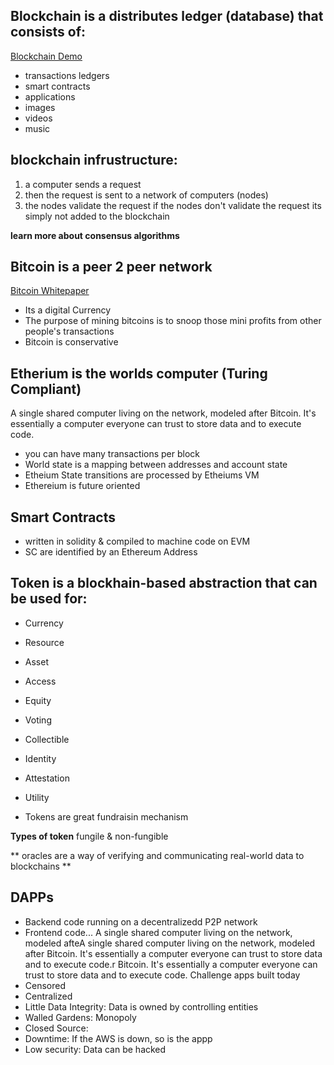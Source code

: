 ## Blockchain is a distributes ledger (database) that consists of:
[Blockchain Demo](https://us06st1.zoom.us/web_client/3jktxx3/html/externalLinkPage.html?ref=https://andersbrownworth.com/blockchain/hash)
- transactions ledgers
- smart contracts
- applications
- images
- videos
- music

## blockchain infrustructure:
1) a computer sends a request
2) then the request is sent to a network of computers (nodes)
3) the nodes validate the request
if the nodes don't validate the request its simply not added to the blockchain

**learn more about consensus algorithms**

## Bitcoin is a peer 2 peer network
[Bitcoin Whitepaper](Satoshi+Nakamoto+White+Paper.pdf)
- Its a digital Currency
- The purpose of mining bitcoins is to snoop those mini profits from other people's transactions
- Bitcoin is conservative

## Etherium is the worlds computer (Turing Compliant)
A single shared computer living on the network, modeled after Bitcoin. It's essentially a computer everyone can trust to store data and to execute code.
- you can have many transactions per block
- World state is a mapping between addresses and account state
- Etheium State transitions are processed by Etheiums VM
- Ethereium is future oriented

## Smart Contracts
- written in solidity & compiled to machine code on EVM
- SC are identified by an Ethereum Address

## Token is a blockhain-based abstraction that can be used for:
- Currency
- Resource
- Asset
- Access
- Equity
- Voting
- Collectible
- Identity
- Attestation
- Utility

- Tokens are great fundraisin mechanism

**Types of token**
fungile & non-fungible

** oracles are a way of verifying and communicating real-world data to blockchains **

## DAPPs
- Backend code running on a decentralizedd P2P network
- Frontend code...
A single shared computer living on the network, modeled afteA single shared computer living on the network, modeled after Bitcoin. It's essentially a computer everyone can trust to store data and to execute code.r Bitcoin. It's essentially a computer everyone can trust to store data and to execute code.
Challenge apps built today
- Censored
- Centralized
- Little Data Integrity: Data is owned by controlling entities
- Walled Gardens: Monopoly
- Closed Source: 
- Downtime: If the AWS is down, so is the appp
- Low security: Data can be hacked

